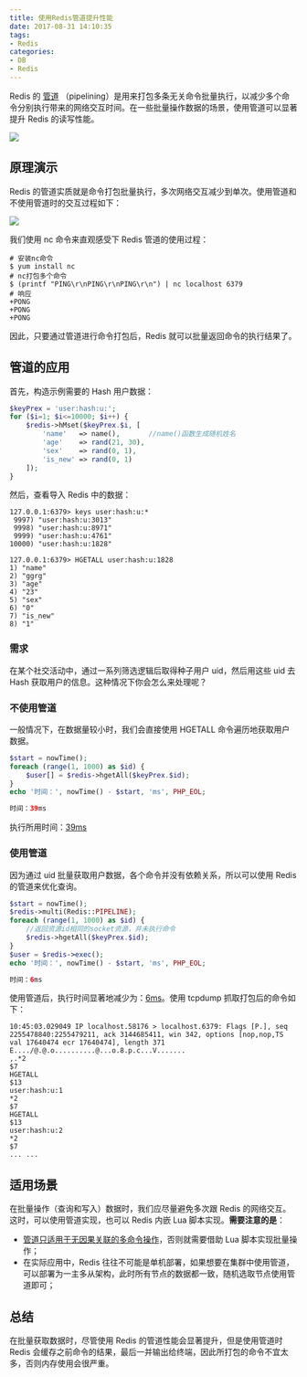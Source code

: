 ```yaml
---
title: 使用Redis管道提升性能
date: 2017-08-31 14:10:35
tags:
- Redis
categories:
- DB
- Redis
---
```


Redis 的 [管道](https://redis.io/topics/pipelining) （pipelining）是用来打包多条无关命令批量执行，以减少多个命令分别执行带来的网络交互时间。在一些批量操作数据的场景，使用管道可以显著提升 Redis 的读写性能。

![](/2017/08/redis-pipelining/abc8ae13-9f76-4cd0-902d-a4fbb9fedd4f.png)<!--more-->

## 原理演示

Redis 的管道实质就是命令打包批量执行，多次网络交互减少到单次。使用管道和不使用管道时的交互过程如下：

![](/2017/08/redis-pipelining/abc8ae13-9f76-4cd0-902d-a4fbb9fedd4f.png)

我们使用 nc 命令来直观感受下 Redis 管道的使用过程：

```Shell
# 安装nc命令
$ yum install nc
# nc打包多个命令
$ (printf "PING\r\nPING\r\nPING\r\n") | nc localhost 6379
# 响应
+PONG
+PONG
+PONG
```

因此，只要通过管道进行命令打包后，Redis 就可以批量返回命令的执行结果了。

## 管道的应用

首先，构造示例需要的 Hash 用户数据：

```PHP
$keyPrex = 'user:hash:u:';
for ($i=1; $i<=10000; $i++) {
    $redis->hMset($keyPrex.$i, [
        'name'   => name(),       //name()函数生成随机姓名
        'age'    => rand(21, 30),
        'sex'    => rand(0, 1),
        'is_new' => rand(0, 1)
    ]);
}
```

然后，查看导入 Redis 中的数据：

```Redis
127.0.0.1:6379> keys user:hash:u:*
 9997) "user:hash:u:3013"
 9998) "user:hash:u:8971"
 9999) "user:hash:u:4761"
10000) "user:hash:u:1828"

127.0.0.1:6379> HGETALL user:hash:u:1828
1) "name"
2) "ggrg"
3) "age"
4) "23"
5) "sex"
6) "0"
7) "is_new"
8) "1"
```

### 需求

在某个社交活动中，通过一系列筛选逻辑后取得种子用户 uid，然后用这些 uid 去 Hash 获取用户的信息。这种情况下你会怎么来处理呢？

### 不使用管道

一般情况下，在数据量较小时，我们会直接使用 HGETALL 命令遍历地获取用户数据。

```PHP
$start = nowTime();
foreach (range(1, 1000) as $id) {
    $user[] = $redis->hgetAll($keyPrex.$id);
}
echo '时间：', nowTime() - $start, 'ms', PHP_EOL;

时间：39ms
```

执行所用时间：[39ms]()


### 使用管道

因为通过 uid 批量获取用户数据，各个命令并没有依赖关系，所以可以使用 Redis 的管道来优化查询。

```PHP
$start = nowTime();
$redis->multi(Redis::PIPELINE);
foreach (range(1, 1000) as $id) {
    //返回资源id相同的socket资源，并未执行命令
    $redis->hgetAll($keyPrex.$id);  
}
$user = $redis->exec();
echo '时间：', nowTime() - $start, 'ms', PHP_EOL;

时间：6ms
```

使用管道后，执行时间显著地减少为：[6ms]()。使用 tcpdump 抓取打包后的命令如下：

```Tcp
10:45:03.029049 IP localhost.58176 > localhost.6379: Flags [P.], seq 2255478840:2255479211, ack 3144685411, win 342, options [nop,nop,TS val 17640474 ecr 17640474], length 371
E..../@.@.o..........@...o.8.p.c...V.......
,.*2
$7
HGETALL
$13
user:hash:u:1
*2
$7
HGETALL
$13
user:hash:u:2
*2
$7
... ...
```

## 适用场景

在批量操作（查询和写入）数据时，我们应尽量避免多次跟 Redis 的网络交互。这时，可以使用管道实现，也可以 Redis 内嵌 Lua 脚本实现。**需要注意的是**：
* [管道只适用于无因果关联的多命令操作]()，否则就需要借助 Lua 脚本实现批量操作；
* 在实际应用中，Redis 往往不可能是单机部署，如果想要在集群中使用管道，可以部署为一主多从架构，此时所有节点的数据都一致，随机选取节点使用管道即可；

## 总结

在批量获取数据时，尽管使用 Redis 的管道性能会显著提升，但是使用管道时 Redis 会缓存之前命令的结果，最后一并输出给终端，因此所打包的命令不宜太多，否则内存使用会很严重。
